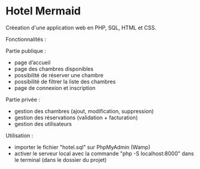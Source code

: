 # Hotel Mermaid
Créeation d'une application web en PHP, SQL, HTML et CSS.

Fonctionnalités :

Partie publique :
- page d’accueil
- page des chambres disponibles
- possibilité de réserver une chambre
- possibilité de filtrer la liste des chambres
- page de connexion et inscription

Partie privée :
- gestion des chambres (ajout, modification, suppression)
- gestion des réservations (validation + facturation)
- gestion des utilisateurs

Utilisation :
- importer le fichier "hotel.sql" sur PhpMyAdmin (Wamp)
- activer le serveur local avec la commande "php -S localhost:8000" dans le terminal (dans le dossier du projet)
